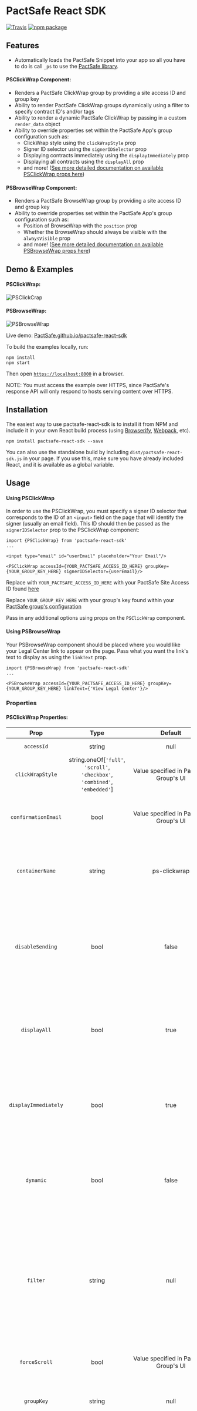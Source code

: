 # PactSafe React SDK
[![Travis][build-badge]][build]
[![npm package][npm-badge]][npm]

## Features
- Automatically loads the PactSafe Snippet into your app so all you have to do is call `_ps` to use the [PactSafe library](https://pactsafe.gelato.io/guides/categories/javascript-library).

#### PSClickWrap Component:


- Renders a PactSafe ClickWrap group by providing a site access ID and group key
- Ability to render PactSafe ClickWrap groups dynamically using a filter to specify contract ID's and/or tags
- Ability to render a dynamic PactSafe ClickWrap by passing in a custom `render_data` object
- Ability to override properties set within the PactSafe App's group configuration such as:
    - ClickWrap style using the `clickWrapStyle` prop
    - Signer ID selector using the `signerIDSelector` prop
    - Displaying contracts immediately using the `displayImmediately` prop
    - Displaying all contracts using the `displayAll` prop
    - and more! ([See more detailed documentation on available PSClickWrap props here](#props))

#### PSBrowseWrap Component:


- Renders a PactSafe BrowseWrap group by providing a site access ID and group key
- Ability to override properties set within the PactSafe App's group configuration such as:
    - Position of BrowseWrap with the `position` prop
    - Whether the BrowseWrap should always be visible with the `alwaysVisible` prop
    - and more! ([See more detailed documentation on available PSBrowseWrap props here](#props))

## Demo & Examples

#### PSClickWrap:
![PSClickCrap](images/psclickwrap.gif "PSClickWrap")

#### PSBrowseWrap:

![PSBrowseWrap](images/psbrowsewrap.gif "PSBrowseWrap")

Live demo: [PactSafe.github.io/pactsafe-react-sdk](http://PactSafe.github.io/pactsafe-react-sdk/)

To build the examples locally, run:

```
npm install
npm start
```

Then open [`https://localhost:8000`](https://localhost:8000) in a browser. 

NOTE: You must access the example over HTTPS, since PactSafe's response API will only respond to hosts serving content over HTTPS.


## Installation

The easiest way to use pactsafe-react-sdk is to install it from NPM and include it in your own React build process (using [Browserify](http://browserify.org), [Webpack](http://webpack.github.io/), etc).

```
npm install pactsafe-react-sdk --save
```

You can also use the standalone build by including `dist/pactsafe-react-sdk.js` in your page. If you use this, make sure you have already included React, and it is available as a global variable.


## Usage

#### Using PSClickWrap

In order to use the PSClickWrap, you must specify a signer ID selector that corresponds to the ID of an `<input>` field on the page that will identify the signer (usually an email field). This ID should then be passed as the `signerIDSelector` prop to the PSClickWrap component: 

```
import {PSClickWrap} from 'pactsafe-react-sdk'
...

<input type="email" id="userEmail" placeholder="Your Email"/>

<PSClickWrap accessId={YOUR_PACTSAFE_ACCESS_ID_HERE} groupKey={YOUR_GROUP_KEY_HERE} signerIDSelector={userEmail}/>
```

Replace with `YOUR_PACTSAFE_ACCESS_ID_HERE` with your PactSafe Site Access ID found [here](https://app.pactsafe.com/settings/account)

Replace `YOUR_GROUP_KEY_HERE` with your group's key found within your [PactSafe group's configuration](https://app.pactsafe.com/groups)

Pass in any additional options using props on the `PSClickWrap` component.

#### Using PSBrowseWrap

Your PSBrowseWrap component should be placed where you would like your Legal Center link to appear on the page. Pass what you want the link's text to display as using the `linkText` prop.


```
import {PSBrowseWrap} from 'pactsafe-react-sdk'
...

<PSBrowseWrap accessId={YOUR_PACTSAFE_ACCESS_ID_HERE} groupKey={YOUR_GROUP_KEY_HERE} linkText={'View Legal Center'}/>
```

### Properties

#### PSClickWrap Properties:

|          Prop        |                                Type                                	      |                 Default                |                 Required?                |                                                                                                                                                        Description                                                                                                                                                       |
|:--------------------:|:----------------------------------------------------------------------------:|:--------------------------------------:|:----------------------------------------:|:------------------------------------------------------------------------------------------------------------------------------------------------------------------------------------------------------------------------------------------------------------------------------------------------------------------------:|
| `accessId`           | string                                                                       | null                                   | Yes                                      | PactSafe site access ID                                                                                                                                                                                                                                                                                                  |
| `clickWrapStyle`     | string.oneOf[`'full'`, `'scroll'`, `'checkbox'`, `'combined'`, `'embedded'`] | Value specified in PactSafe Group's UI | No                                       | Override the clickwrap style specified in the PactSafe Group Interface                                                                                                                                                                                                                                                   |
| `confirmationEmail`  | bool                                                               		  | Value specified in PactSafe Group's UI | No                                       | Override whether to send a confirmation email to the signer upon contract acceptance                                                                                                                                                                                                                                     |
| `containerName`      | string                                                             		  | ps-clickwrap                           | Yes                                      | The div ID that will contain your clickwrap. You should override this if you plan on displaying more than one contract on a page.                                                                                                                                                                                        |
| `disableSending`     | bool                                                               		  | false                                  | No                                       | Turn this on if you want to manually send the agreed event instead of it automatically being sent on contract acceptance. [See documentation on manually sending the agreed event here.](https://pactsafe.gelato.io/guides/get-to-know-our-javascript-library#3-sending-agreed-in-javascript)                            |
| `displayAll`         | bool                                                               		  | true                                   | No                                       | Display all contracts in the group immediately. If disabled, a contract will only be displayed if the signer hasn't accepted the latest version.                                                                                                                                                                         |
| `displayImmediately` | bool                                                               		  | true                                   | No                                       | Display the group's contracts as soon as the Signer ID is available. If disabled, contracts will remain hidden until you call `displayRequired()`                                                                                                                                                                        |
| `dynamic`            | bool                                                               		  | false                                  | No                                       | If you would like to use dynamic render_data in your contract, you must set this to true. If this is set to true, you MUST also pass an object into the `render_data` prop.                                                                                                                                              |
| `filter`             | string                                                             		  | null                                   | No, Yes if `groupKey` prop is not passed | Allows you to dynamically load contracts without having to specify a group. Filter must be in the format: `id==123,456` OR `id==12345 and tags==tag1,tag2` OR `tags==tag1,tag2`. [See documentation for more information on using dynamic groups.](https://pactsafe.gelato.io/guides/dynamic-groups-and-how-to-use-them) |
| `forceScroll`        | bool                                                               		  | Value specified in PactSafe Group's UI | No                                       | Disable acceptance until the signer scrolls to the bottom of each contract.                                                                                                                                                                                                                                              |
| `groupKey`           | string                                                             		  | null                                   | Yes, unless `filter` prop is passed      | PactSafe group key, this is found within the PactSafe Groups configuration.                                                                                                                                                                                                                                              |
| `psScriptURL`        | string                                                             		  | '//vault.pactsafe.io/ps.min.js'        | Yes                                      | If using a custom (or development) version of the ps.js file, pass the file URL in here. You probably won't need to use this.                                                                                                                                                                                            |
| `renderData`         | object                                                             		  | null                                   | If `dynamic` is set to true              | Object containing the dynamic render data for your contract. [For more information on using dynamic contracts, check out this documentation.](https://pactsafe.gelato.io/guides/how-to-use-smart-contracts-with-the-javascript-library#making-your-contract-dynamic)                                                     |
| `signerIDSelector`   | string                                                             		  | null                                   | Yes                                      | The ID of the `<input>` element that will be used to identify the signer.                                                                                                                                                                                                                                                |
| `testMode`           | bool                                                               		  | false                                  | No                                       | Enable this to register any contract acceptances as test data that can be cleared within the PactSafe UI   																																																				 |

#### PSBrowseWrap Properties:

|        Prop            |                                Type                                |                 Default                 |                 Required?                |                                                                                                                                                        Description                                                                                                                                                       |
|:----------------------:|:------------------------------------------------------------------:|:---------------------------------------:|:----------------------------------------:|:------------------------------------------------------------------------------------------------------------------------------------------------------------------------------------------------------------------------------------------------------------------------------------------------------------------------:|
| `accessId`             | string                                                             | null                                    | Yes                                      | PactSafe site access ID                                                                                                                                                                                                                                                                                                  |
| `alwaysVisible`        | bool                                                               | false                                   | No                                       | Keep the badge visible on the page at all times. If disabled, the badge will be hidden if the target link is visible on screen.                                                                                                                                                                                          |
| `badgeText`            | string                     										  | value of `linkText` 				    | No								       | Provide alternate text for the BrowseWrap badge																																																																		  |
| `groupKey`             | string                                                             | null                                    | Yes								       | PactSafe group key, this is found within the PactSafe Groups configuration.                                                                                                                                                                                                                                              |
| `link`		     	 | string															  | null								    | If `openLegalCenter` is set to false	   | Location of where the BrowseWrap link should redirect to, should only be used if `openLegalCenter` is set to false, otherwise the link will open the group's PactSafe legal center 																																	  |
| `linkText`			 | string															  | null								    | Yes									   | The text that your BrowseWrap link will display (for example, 'Legal Center' or 'Terms of Service')																																																					  |
| `openLegalCenter`	     | bool																  | true								    | No									   | Open this group's legal center page when the badge or link is clicked. If enabled, the target link's original `href` will be replaced.																																													  |
| `position`			 | string.oneOf[`'middle'`, `'left'`, `'right'`, `'auto'`]		      | auto									| Yes								   	   | Position of where the BrowseWrap badge will float within the browser window																																																											  |
| `psScriptURL`          | string                                                             | '//vault.pactsafe.io/ps.min.js'         | Yes                                      | If using a custom (or development) version of the ps.js file, pass the file URL in here. You probably won't need to use this.                  																																										  |

### Notes

**You must run your web app over HTTPS** in order to interact with the PactSafe response API (that powers both the PSClickWrap and PSBrowseWrap components)!

## Development (`src`, `lib` and the build process)

**NOTE:** The source code for the component is in `src`. A transpiled CommonJS version (generated with Babel) is available in `lib` for use with node.js, browserify and webpack. A UMD bundle is also built to `dist`, which can be included without the need for any build system.

To build, watch and serve the examples (which will also watch the component source), run `npm start`. If you just want to watch changes to `src` and rebuild `lib`, run `npm run watch` (this is useful if you are working with `npm link`).

## License

Copyright (c) 2017 PactSafe.

Permission is hereby granted, free of charge, to any person obtaining a copy of this software and associated documentation files (the "Software"), to deal in the Software without restriction, including without limitation the rights to use, copy, modify, merge, publish, distribute, sublicense, and/or sell copies of the Software, and to permit persons to whom the Software is furnished to do so, subject to the following conditions:

The above copyright notice and this permission notice shall be included in all copies or substantial portions of the Software.

THE SOFTWARE IS PROVIDED "AS IS", WITHOUT WARRANTY OF ANY KIND, EXPRESS OR IMPLIED, INCLUDING BUT NOT LIMITED TO THE WARRANTIES OF MERCHANTABILITY, FITNESS FOR A PARTICULAR PURPOSE AND NONINFRINGEMENT. IN NO EVENT SHALL THE AUTHORS OR COPYRIGHT HOLDERS BE LIABLE FOR ANY CLAIM, DAMAGES OR OTHER LIABILITY, WHETHER IN AN ACTION OF CONTRACT, TORT OR OTHERWISE, ARISING FROM, OUT OF OR IN CONNECTION WITH THE SOFTWARE OR THE USE OR OTHER DEALINGS IN THE SOFTWARE.

[build-badge]: https://img.shields.io/travis/user/repo/master.png?style=flat-square
[build]: https://travis-ci.org/user/repo

[npm-badge]: https://img.shields.io/npm/v/npm-package.png?style=flat-square
[npm]: https://www.npmjs.org/package/pactsafe-react-sdk
